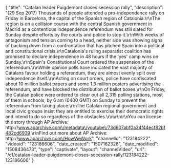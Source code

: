{
    "title": "Catalan leader Puigdemont closes secession rally",
    "description": "(29 Sep 2017) Thousands of people attended a pro-independence rally on Friday in Barcelona, the capital of the Spanish region of Catalonia.\r\nThe region is on a collision course with the central Spanish government in Madrid as a contentious independence referendum was still slated for Sunday despite efforts by the courts and police to stop it.\r\nWith weeks of antagonism and tension coming to a head, neither side was showing signs of backing down from a confrontation that has pitched Spain into a political and constitutional crisis.\r\nCatalonia's ruling separatist coalition has promised to declare independence in 48 hours if the 'yes' camp wins on Sunday.\r\nSpain's Constitutional Court ordered the suspension of the referendum.\r\nWhile opinion polls have indicated the vast majority of Catalans favour holding a referendum, they are almost evenly split over independence itself.\r\nActing on court orders, police have confiscated about 10 million ballot papers and some 1.3 million posters advertising the referendum, and have blocked the distribution of ballot boxes.\r\nOn Friday, the Catalan police were ordered to clear out all 2,315 polling stations, most of them in schools, by 6 am (0400 GMT) on Sunday to prevent the referendum from taking place.\r\nThe Catalan regional government and local civic groups insist they are entitled to exercise their democratic rights and intend to do so regardless of the obstacles.\r\n\r\n\r\nYou can license this story through AP Archive: http:\/\/www.aparchive.com\/metadata\/youtube\/73d607abf0a34f44ecf82bf482cd6939 \r\nFind out more about AP Archive: http:\/\/www.aparchive.com\/HowWeWork",
    "channelid": "123184222",
    "videoid": "123186606",
    "date_created": "1507162328",
    "date_modified": "1508436473",
    "type": "captivate",
    "layout": "channelVideo",
    "url": "\/c1\/catalan-leader-puigdemont-closes-secession-rally\/123184222-123186606"
}